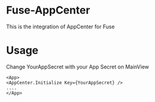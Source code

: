 # Fuse-AppCenter
This is the integration of AppCenter for Fuse 
# Usage
Change YourAppSecret with your App Secret on MainView
```
<App>
<AppCenter.Initialize Key={YourAppSecret} />
....
</App>

```
